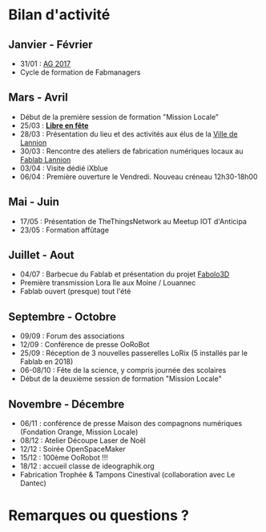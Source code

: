 # Bilan d'activité


## Janvier - Février
* 31/01 : [AG 2017](https://wiki.fablab-lannion.org/index.php?title=Compte_Rendu_AG_2017)
* Cycle de formation de Fabmanagers


## Mars - Avril
* Début de la première session de formation "Mission Locale"
* 25/03 : **[Libre en fête](http://libre-en-fete-tregor.fr/)**
* 28/03 : Présentation du lieu et des activités aux élus de la [Ville de Lannion](https://www.lannion.bzh/)
* 30/03 : Rencontre des ateliers de fabrication numériques locaux au [Fablab Lannion](https://wiki.fablab-lannion.org)
* 03/04 : Visite dédié iXblue
* 06/04 : Première ouverture le Vendredi. Nouveau créneau 12h30-18h00


## Mai - Juin
* 17/05 : Présentation de TheThingsNetwork au Meetup IOT d'Anticipa
* 23/05 : Formation affûtage

## Juillet - Aout
* 04/07 : Barbecue du Fablab et présentation du projet [Fabolo3D](https://wiki.fablab-lannion.org/index.php?title=Fabolo3D)
* Première transmission Lora Ile aux Moine / Louannec
* Fablab ouvert (presque) tout l'été


## Septembre - Octobre
* 09/09 : Forum des associations
* 12/09 : Conférence de presse OoRoBot
* 25/09 : Réception de 3 nouvelles passerelles LoRix (5 installés par le Fablab en 2018)
* 06-08/10 : Fête de la science, y compris journée des scolaires
* Début de la deuxième session de formation "Mission Locale"


## Novembre - Décembre
* 06/11 : conférence de presse Maison des compagnons numériques (Fondation Orange, Mission Locale)
* 08/12 : Atelier Découpe Laser de Noël
* 12/12 : Soirée OpenSpaceMaker
* 15/12 : 100ème OoRobot !!!
* 18/12 : accueil classe de ideographik.org
* Fabrication Trophée & Tampons Cinestival (collaboration avec Le Dantec)


# Remarques ou questions ?
